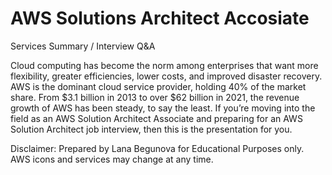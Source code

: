 # AWS Solutions Architect Accosiate
Services Summary / Interview Q&A

Cloud computing  has become the norm among enterprises that want more flexibility, greater efficiencies, lower costs, and improved disaster recovery. 
AWS is the dominant cloud service provider, holding 40% of the market share. From $3.1 billion in 2013 to over $62 billion in 2021, the revenue growth of AWS has been steady, to say the least. 
If you’re moving into the field as an AWS Solution Architect Associate and preparing for an AWS Solution Architect job interview, then this is the presentation for you. 

Disclaimer: Prepared by Lana Begunova for Educational Purposes only. AWS icons and services may change at any time.
